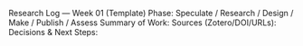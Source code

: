 Research Log — Week 01 (Template)
Phase: Speculate / Research / Design / Make / Publish / Assess
Summary of Work:
Sources (Zotero/DOI/URLs):
Decisions & Next Steps:
